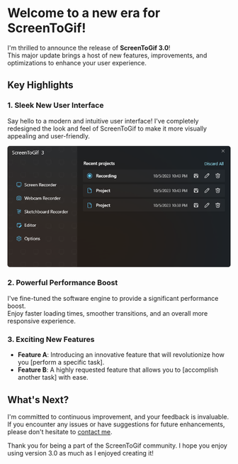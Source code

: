 # Welcome to a new era for ScreenToGif!

I'm thrilled to announce the release of **ScreenToGif 3.0**!  
This major update brings a host of new features, improvements, and optimizations to enhance your user experience.  

## Key Highlights

### 1. Sleek New User Interface

Say hello to a modern and intuitive user interface! 
I've completely redesigned the look and feel of ScreenToGif to make it more visually appealing and user-friendly.

![Welcome page](./assets/welcome-dark.png)

### 2. Powerful Performance Boost

I've fine-tuned the software engine to provide a significant performance boost.  
Enjoy faster loading times, smoother transitions, and an overall more responsive experience.  

### 3. Exciting New Features

- **Feature A**: Introducing an innovative feature that will revolutionize how you [perform a specific task].
- **Feature B**: A highly requested feature that allows you to [accomplish another task] with ease.

## What's Next?

I'm committed to continuous improvement, and your feedback is invaluable. 
If you encounter any issues or have suggestions for future enhancements, please don't hesitate to [contact me](https://www.screentogif.com/contact).

Thank you for being a part of the ScreenToGif community. 
I hope you enjoy using version 3.0 as much as I enjoyed creating it!